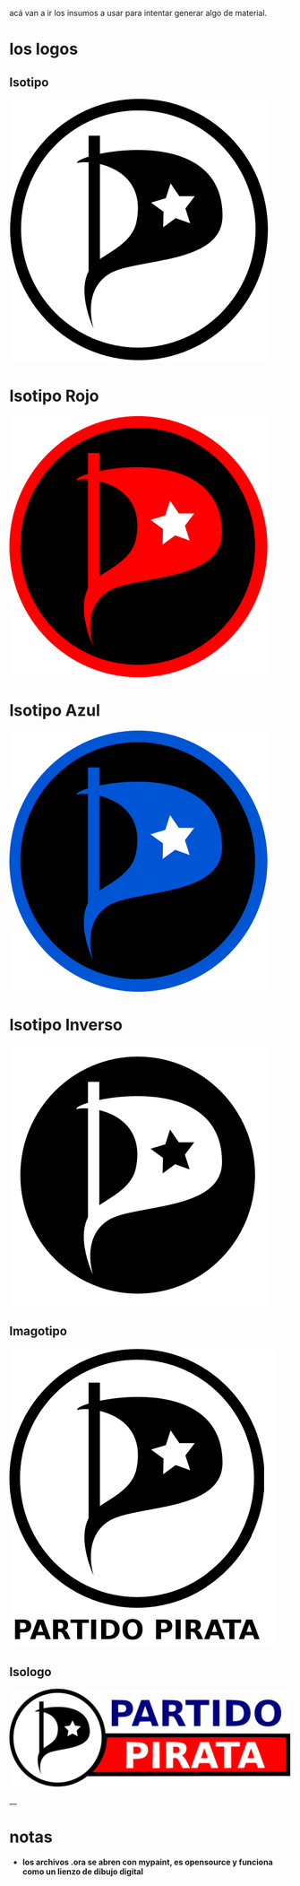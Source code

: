 acá van a ir los insumos a usar para intentar generar algo de material.

# los logos
## Isotipo
![isotipo](https://raw.githubusercontent.com/xhirdelx/ppcl-imagen/master/propaganda/insumos/isotipo.png)
# Isotipo Rojo
![isotipo-rojo](https://raw.githubusercontent.com/xhirdelx/ppcl-imagen/master/propaganda/insumos/isotipo.1.png)
# Isotipo Azul
![isotipo-azul](https://raw.githubusercontent.com/xhirdelx/ppcl-imagen/master/propaganda/insumos/isotipo.2.png)
# Isotipo Inverso
![isotipo-azul](https://raw.githubusercontent.com/xhirdelx/ppcl-imagen/master/propaganda/insumos/isotipo.3.png)

## Imagotipo
![ppcl-imagotipo](https://raw.githubusercontent.com/xhirdelx/ppcl-imagen/master/propaganda/insumos/imagotipo.png)

## Isologo
![ppcl-isologo](https://raw.githubusercontent.com/xhirdelx/ppcl-imagen/master/propaganda/insumos/isologo.png)

__
# notas

* __los archivos .ora se abren con mypaint, es opensource y funciona como un lienzo de dibujo digital__

